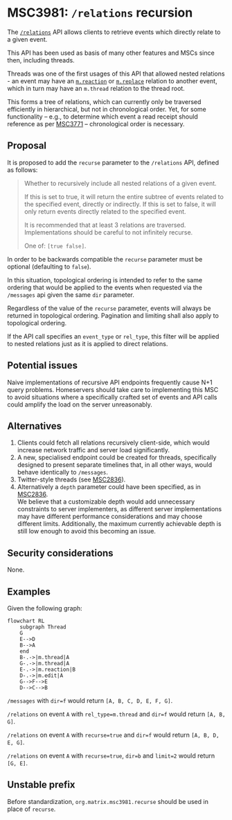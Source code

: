 # MSC3981: `/relations` recursion

The [`/relations`] API allows clients to retrieve events which directly relate
to a given event.

This API has been used as basis of many other features and MSCs since then, 
including threads.

Threads was one of the first usages of this API that allowed nested relations -
an event may have an [`m.reaction`] or [`m.replace`] relation to another event, 
which in turn may have an `m.thread` relation to the thread root.

This forms a tree of relations, which can currently only be traversed 
efficiently in hierarchical, but not in chronological order. Yet, for some
functionality – e.g., to determine which event a read receipt should 
reference as per [MSC3771] – chronological order is necessary.

## Proposal

It is proposed to add the `recurse` parameter to the `/relations` API, defined
as follows:

> Whether to recursively include all nested relations of a given event. 
>
> If this is set to true, it will return the entire subtree of events related
> to the specified event, directly or indirectly.
> If this is set to false, it will only return events directly related to the 
> specified event.
>
> It is recommended that at least 3 relations are traversed. Implementations
> should be careful to not infinitely recurse.
>
> One of: `[true false]`.

In order to be backwards compatible the `recurse` parameter must be
optional (defaulting to `false`).

In this situation, topological ordering is intended to refer to the same
ordering that would be applied to the events when requested via the `/messages`
api given the same `dir` parameter.

Regardless of the value of the `recurse` parameter, events will always be 
returned in topological ordering. Pagination and limiting shall also apply to 
topological ordering.

If the API call specifies an `event_type` or `rel_type`, this filter will be
applied to nested relations just as it is applied to direct relations.

## Potential issues

Naive implementations of recursive API endpoints frequently cause N+1 query 
problems. Homeservers should take care to implementing this MSC to avoid 
situations where a specifically crafted set of events and API calls could 
amplify the load on the server unreasonably.

## Alternatives

1. Clients could fetch all relations recursively client-side, which would 
   increase network traffic and server load significantly.
2. A new, specialised endpoint could be created for threads, specifically 
   designed to present separate timelines that, in all other ways, would
   behave identically to `/messages`.
3. Twitter-style threads (see [MSC2836]).
4. Alternatively a `depth` parameter could have been specified, as in [MSC2836].  
   We believe that a customizable depth would add unnecessary constraints to 
   server implementers, as different server implementations may have different
   performance considerations and may choose different limits. Additionally,
   the maximum currently achievable depth is still low enough to avoid this
   becoming an issue.

## Security considerations

None.

## Examples

Given the following graph:

```mermaid
flowchart RL
    subgraph Thread
    G
    E-->D
    B-->A
    end
    B-.->|m.thread|A
    G-.->|m.thread|A
    E-.->|m.reaction|B
    D-.->|m.edit|A
    G-->F-->E
    D-->C-->B
```

`/messages` with `dir=f` would 
return `[A, B, C, D, E, F, G]`.

`/relations` on event `A` with `rel_type=m.thread` and `dir=f` would 
return `[A, B, G]`. 

`/relations` on event `A` with `recurse=true` and `dir=f` would 
return `[A, B, D, E, G]`.

`/relations` on event `A` with `recurse=true`, `dir=b` and `limit=2` would
return `[G, E]`.

## Unstable prefix

Before standardization, `org.matrix.msc3981.recurse` should be used in place
of `recurse`.

[MSC2836]: https://github.com/matrix-org/matrix-spec-proposals/pull/2836
[MSC3771]: https://github.com/matrix-org/matrix-spec-proposals/pull/3771
[`/relations`]: https://spec.matrix.org/v1.6/client-server-api/#get_matrixclientv1roomsroomidrelationseventid
[`m.reaction`]: https://github.com/matrix-org/matrix-spec-proposals/pull/2677
[`m.replace`]: https://spec.matrix.org/v1.6/client-server-api/#event-replacements
